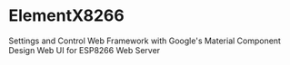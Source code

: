 # ElementX8266
Settings and Control Web Framework with Google's Material Component Design Web UI for ESP8266 Web Server
